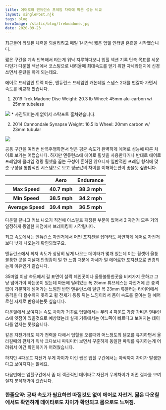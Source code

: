 ```yaml
---
title: 에어로와 엔듀런스 프레임 차이에 따른 성능 비교
layout: singlePost.njk
tags: blog
heroImage: /static/blog/trekmadone.jpg
date: 2020-09-23
---
```


최근들어 리셋된 체력을 되살리려고 매일 1시간씩 짧은 업힐 인터벌 훈련을 시작했습니다. 

짧은 구간을 계속 반복해서 타는게 워낙 지루하다보니 업힐 섹션 기록 단축 목표를 세운다던가 다운힐 섹션에서 코스팅으로 내려올때 최대속도를 얻기 위한 자세라던지에 신경 쓰면서 훈련을 하게 되는데요. 

에어로 프레임인 트랙 마돈, 엔듀런스 프레임인 캐논데일 스냅스 2대를 번갈아 가면서 속도를 비교해 봤습니다.

1. 2019 Trek Madone Disc
Weight: 20.3 lb
Wheel: 45mm alu-carbon w/ 25mm tubeless
<img src="/static/blog/trekmadone.jpg" >
* 사진찍어논게 없어서 스탁포토 훔쳐왔습니다. 

2. 2014 Cannondale Synapse
Weight: 16.5 lb
Wheel: 20mm carbon w/ 23mm tubular 
<img src="/static/blog/cannondalesynapse.jpg">

공통 구간을 여러번 반복주행하면서 얻은 평균 속도가 완벽하게 에어로 성능에 따른 차이로 보기는 어렵습니다. 하지만 엔듀런스에 에어로 휠셋을 사용한다거나 반대로 에어로 프레임에 클라임 경량 휠셋을 꼽는 구성이 흔하진 않으니까 일반적인 프레임 형식에 맞춘 구성을 통합적인 시스템으로 보고 평균값의 차이를 이해하는편이 좋을듯 싶습니다. 

<table style="border-color:white;">
    <tbody>
        <tr>
        <th></th>
        <th>Aero</th>
        <th>Endurance</th>
        </tr>
    </tbody>
    <tbody>
        <tr>
        <th>Max Speed</th>
        <th>40.7 mph</th>
        <th>38.3 mph</th>
        </tr>    
    </tbody>
    <tbody>
    <tr>
        <th>Min Speed</th>
        <th>38.5 mph</th>
        <th>34.2 mph</th>
    </tr>
    </tbody>
    <tbody>
    <tr>
        <th>Average Speed</th>
        <th>39.4 mph</th>
        <th>36.5 mph</th>
    </tr>
    </tbody>
</table>

다운힐 끝나고 커브 나오기 직전에 아스팔트 패칭된 부분이 있어서 2 자전거 모두 거의 일정하게 동일한 지점에서 브레이킹이 시작됩니다. 

최고 속도에서는 엔듀런스 자전거에서 어떤 포지션을 잡더라도 확연하게 에어로 자전거보다 낮게 나오는게 확인되었구요.

엔듀런스에서 최저 속도가 상당히 낮게 나오는 데이타가 몇개 있는데 이는 휠셋이 울퉁불퉁한 곳을 지날때 안정감이 덜 한 느낌 때문에 자세가 덜 에어로한 포지션으로 변경되는게 이유인거 같습니다. 

35마일 이상 속도에서 길 표면이 살짝 페인곳이나 울퉁불퉁한곳을 비켜가지 못하고 그냥 넘어가야 하는곳이 있는데 마돈에 달려있는 폭 25mm 튜브레스는 자전거에 큰 충격없이 가뿐하게 넘어가는 느낌인 반면 엔듀런스에 달린 폭 23mm 튜블러는 타이어에서 충격을 다 흡수하지 못하고 휠 전체가 통통 튀는 느낌이라서 몸이 속도를 줄이는 덜 에어로한 자세로 반응하는듯 싶습니다. 


다운힐에서 보여지는 속도 차이가 거꾸로 업힐에서는 무려 4 파운드 가량 가벼운 엔듀런스에 잇점이 있을것으로 예상했는데 실제 기록에서는 어느쪽이 빠르다고 보여지는 데이타를 얻지는 못했습니다. 

같은 자전거라도 제가 전력을 다해서 업힐을 오를때와 어느정도의 템포를 유지하면서 올라갈때의 편차가 워낙 크다보니 파워미터 보면서 꾸준하게 동일한 파워를 유지하는게 어려워서 이건 확인하기가 어려웠습니다.

하지만 4파운드 자전거 무게 차이가 이런 짭은 업힐 구간에서는 아직까지 차이가 발생한다고 보여지지는 않네요. 

다음번에는 업힐구간에서 좀 더 객관적인 데이타로 자전거 무게차이가 어떤 결과를 보여질지 분석해봐야 겠습니다. 

### 한줄요약: 공짜 속도가 필요하면 따질것도 없이 에어로 자전거. 짧은 다운힐에서도 확연하게 데이타로도 차이가 확인되고 몸으로도 느껴짐. 